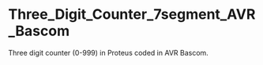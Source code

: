 # Three_Digit_Counter_7segment_AVR_Bascom
Three digit counter (0-999) in Proteus coded in AVR Bascom.

